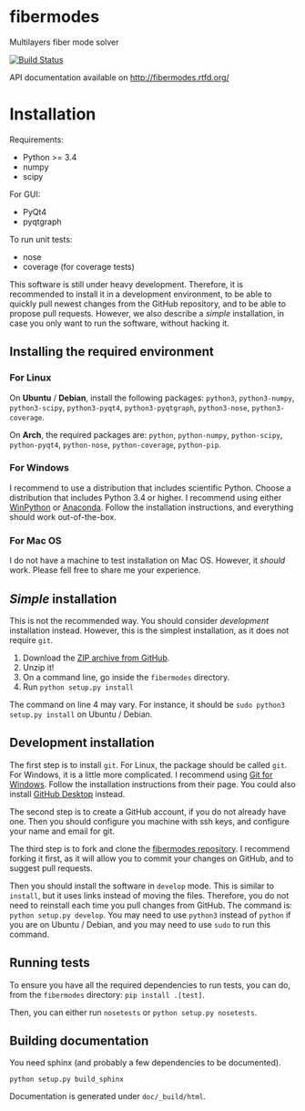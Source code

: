 # fibermodes
Multilayers fiber mode solver

[![Build Status](https://travis-ci.org/cbrunet/fibermodes.svg?branch=master)](https://travis-ci.org/cbrunet/fibermodes)

API documentation available on http://fibermodes.rtfd.org/


Installation
============

Requirements:

- Python >= 3.4
- numpy
- scipy

For GUI:

 - PyQt4
 - pyqtgraph

To run unit tests:

 - nose
 - coverage (for coverage tests)


This software is still under heavy development. Therefore, it is recommended to
install it in a development environment, to be able to quickly pull newest changes
from the GitHub repository, and to be able to propose pull requests. However,
we also describe a *simple* installation, in case you only want to run  the 
software, without hacking it.


Installing the required environment
-----------------------------------

### For Linux

On **Ubuntu** / **Debian**, install the following packages:
`python3`, `python3-numpy`, `python3-scipy`, `python3-pyqt4`, `python3-pyqtgraph`,
`python3-nose`, `python3-coverage`.

On **Arch**, the required packages are:
`python`, `python-numpy`, `python-scipy`, `python-pyqt4`, `python-nose`,
`python-coverage`, `python-pip`.


### For Windows

I recommend to use a distribution that includes scientific Python.
Choose a distribution that includes Python 3.4 or higher. I recommend
using either
[WinPython](http://winpython.github.io/) or
[Anaconda](https://www.continuum.io/downloads).
Follow the installation instructions, and everything should work out-of-the-box.


### For Mac OS

I do not have a machine to test installation on Mac OS. However, it *should* work.
Please fell free to share me your experience.


*Simple* installation
---------------------

This is not the recommended way. You should consider *development* installation
instead. However, this is the simplest installation, as it does not require `git`.

1. Download the [ZIP archive from GitHub](https://github.com/cbrunet/fibermodes).
2. Unzip it!
3. On a command line, go inside the `fibermodes` directory.
4. Run `python setup.py install`

The command on line 4 may vary.
For instance, it should be `sudo python3 setup.py install` on Ubuntu / Debian.


Development installation
------------------------

The first step is to install `git`. For Linux, the package should be called `git`.
For Windows, it is a little more complicated. I recommend using
[Git for Windows](https://git-for-windows.github.io/). Follow the installation
instructions from their page.
You could also install [GitHub Desktop](https://desktop.github.com/) instead.

The second step is to create a GitHub account, if you do not already have one.
Then you should configure you machine with ssh keys, and configure your name
and email for git.

The third step is to fork and clone the
[fibermodes repository](https://github.com/cbrunet/fibermodes).
I recommend forking it first, as it will allow you to commit your changes
on GitHub, and to suggest pull requests.

Then you should install the software in `develop` mode. This is similar
to `install`, but it uses links instead of moving the files. Therefore, you
do not need to reinstall each time you pull changes from GitHub.
The command is: `python setup.py develop`. You may need to use `python3`
instead of `python` if you are on Ubuntu / Debian, and you may need to use
`sudo` to run this command.


Running tests
-------------

To ensure you have all the required dependencies to run tests, you can
do, from the `fibermodes` directory: `pip install .[test]`.

Then, you can either run `nosetests` or `python setup.py nosetests`.


Building documentation
----------------------

You need sphinx (and probably a few dependencies to be documented).

``
python setup.py build_sphinx
``

Documentation is generated under `doc/_build/html`.



